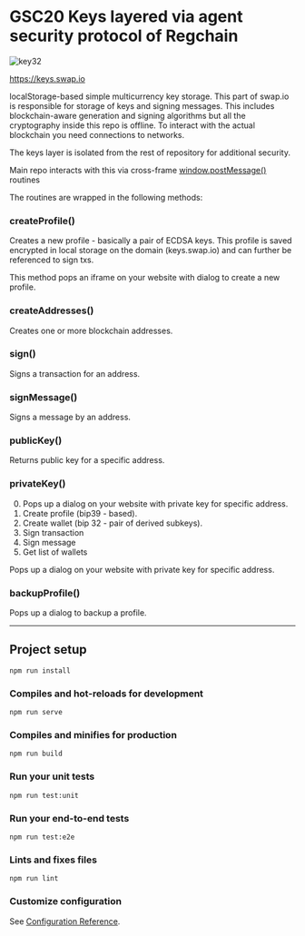 # GSC20 Keys layered via agent security protocol of Regchain

![key32](https://user-images.githubusercontent.com/22708849/129374594-ad722432-0c99-4b62-8e54-f2f1a0b39029.png)

https://keys.swap.io

localStorage-based simple multicurrency key storage. This part of swap.io is responsible
for storage of keys and signing messages. This includes blockchain-aware generation and signing
algorithms but all the cryptography inside this repo is offline. To interact with the actual 
blockchain you need connections to networks.

The keys layer is isolated from the rest of repository for additional security.


Main repo interacts with this via cross-frame 
[window.postMessage()](https://developer.mozilla.org/en-US/docs/Web/API/Window/postMessage) routines

The routines are wrapped in the following methods:

### createProfile()

Creates a new profile - basically a pair of ECDSA keys. This profile is saved encrypted
in local storage on the domain (keys.swap.io) and can further be referenced to sign txs.

This method pops an iframe on your website with dialog to create a new profile.

### createAddresses()

Creates one or more blockchain addresses.

### sign()

Signs a transaction for an address.

### signMessage()

Signs a message by an address.

### publicKey()

Returns public key for a specific address.

### privateKey()

0. Pops up a dialog on your website with private key for specific address.
1. Create profile (bip39 - based).
2. Create wallet (bip 32 - pair of derived subkeys).
3. Sign transaction
4. Sign message
5. Get list of wallets

Pops up a dialog on your website with private key for specific address.


### backupProfile()

Pops up a dialog to backup a profile.


---


## Project setup
```
npm run install
```

### Compiles and hot-reloads for development
```
npm run serve
```

### Compiles and minifies for production
```
npm run build
```

### Run your unit tests
```
npm run test:unit
```

### Run your end-to-end tests
```
npm run test:e2e
```

### Lints and fixes files
```
npm run lint
```

### Customize configuration
See [Configuration Reference](https://cli.vuejs.org/config/).
